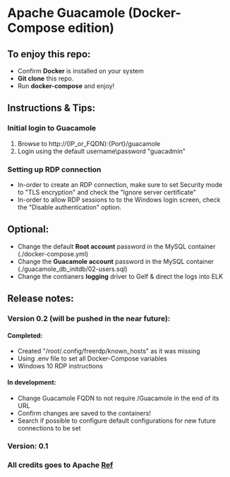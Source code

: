 # Apache Guacamole (Docker-Compose edition)

## To enjoy this repo:
* Confirm **Docker** is installed on your system
* **Git clone** this repo.
* Run **docker-compose** and enjoy!


## Instructions & Tips:
### Initial login to Guacamole
1. Browse to http://{IP_or_FQDN}:{Port}/guacamole
2. Login using the default username\password "guacadmin"


### Setting up RDP connection
* In-order to create an RDP connection, make sure to set Security mode to "TLS encryption" and check the "Ignore server certificate"
* In-order to allow RDP sessions to to the Windows login screen, check the "Disable authentication" option.


## Optional:
* Change the default **Root account** password in the MySQL container (./docker-compose.yml)
* Change the **Guacamole account** password in the MySQL container (./guacamole\_db_initdb/02-users.sql)
* Change the contianers **logging** driver to Gelf & direct the logs into ELK


## Release notes:
### Version 0.2 (will be pushed in the near future):
#### Completed:
* Created "/root/.config/freerdp/known_hosts" as it was missing
* Using .env file to set all Docker-Compose variables
* Windows 10 RDP instructions

#### In development:
* Change Guacamole FQDN to not require /Guacamole in the end of its URL
* Confirm changes are saved to the containers!
* Search if possible to configure default configurations for new future connections to be set


### Version: 0.1

### All credits goes to Apache [Ref](https://guacamole.apache.org/doc/gug/guacamole-docker.html)
